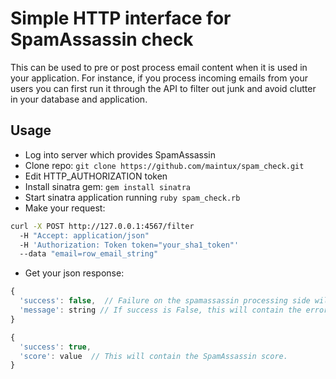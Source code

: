 # Simple HTTP interface for SpamAssassin check

This can be used to pre or post process email content when it is used in your application. For instance, if you process incoming emails from your users you can first run it through the API to filter out junk and avoid clutter in your database and application.

## Usage
* Log into server which provides SpamAssassin
* Clone repo: `git clone https://github.com/maintux/spam_check.git`
* Edit HTTP_AUTHORIZATION token
* Install sinatra gem: `gem install sinatra`
* Start sinatra application running `ruby spam_check.rb`
* Make your request:
```bash
curl -X POST http://127.0.0.1:4567/filter
  -H "Accept: application/json"
  -H 'Authorization: Token token="your_sha1_token"'
  --data "email=row_email_string"
```
* Get your json response:
```js
{
  'success': false,  // Failure on the spamassassin processing side will be present in the report and will not affect this value.
  'message': string // If success is False, this will contain the error message. Note that this is an application error, and not a web server error. Web server errors are the default standard HTTP messages.
}
```
```js
{
  'success': true,
  'score': value  // This will contain the SpamAssassin score.
}
```